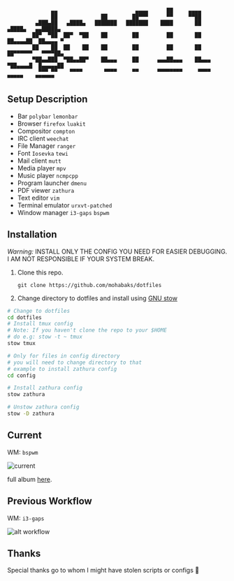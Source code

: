 ```
              ▄▄                         ▄▄▄▄      ██     ▄▄▄▄                         
              ██              ██        ██▀▀▀      ▀▀     ▀▀██                         
         ▄███▄██   ▄████▄   ███████   ███████    ████       ██       ▄████▄   ▄▄█████▄ 
        ██▀  ▀██  ██▀  ▀██    ██        ██         ██       ██      ██▄▄▄▄██  ██▄▄▄▄ ▀ 
        ██    ██  ██    ██    ██        ██         ██       ██      ██▀▀▀▀▀▀   ▀▀▀▀██▄ 
        ▀██▄▄███  ▀██▄▄██▀    ██▄▄▄     ██      ▄▄▄██▄▄▄    ██▄▄▄   ▀██▄▄▄▄█  █▄▄▄▄▄██ 
          ▀▀▀ ▀▀    ▀▀▀▀       ▀▀▀▀     ▀▀      ▀▀▀▀▀▀▀▀     ▀▀▀▀     ▀▀▀▀▀    ▀▀▀▀▀▀  
```

Setup Description
-----------------
* Bar `polybar` `lemonbar`
* Browser `firefox` `luakit`
* Compositor `compton`
* IRC client `weechat`
* File Manager `ranger`
* Font `Iosevka` `tewi`
* Mail client `mutt`
* Media player `mpv`
* Music player `ncmpcpp`
* Program launcher `dmenu`
* PDF viewer `zathura`
* Text editor `vim`
* Terminal emulator `urxvt-patched`
* Window manager `i3-gaps` `bspwm`

Installation
------------

*Warning:* INSTALL ONLY THE CONFIG YOU NEED FOR EASIER DEBUGGING. I AM NOT
RESPONSIBLE IF YOUR SYSTEM BREAK.

1. Clone this repo.
   
   `git clone https://github.com/mohabaks/dotfiles`
2. Change directory to dotfiles and install using [GNU stow]
```bash
# Change to dotfiles
cd dotfiles
# Install tmux config
# Note: If you haven't clone the repo to your $HOME
# do e.g: stow -t ~ tmux
stow tmux

# Only for files in config directory
# you will need to change directory to that
# example to install zathura config 
cd config

# Install zathura config
stow zathura

# Unstow zathura config
stow -D zathura
```

Current
-------
WM: `bspwm`

![current](https://imgur.com/htkkc2b.png)

full album [here](https://imgur.com/a/IqWMW).

Previous Workflow
-----------------

WM: `i3-gaps`

![alt workflow](https://github.com/mohabaks/dotfiles/blob/master/workflow.gif)

Thanks
------
Special thanks go to whom I might have stolen scripts or configs :punch:

[GNU stow]: https://www.gnu.org/s/stow/manual/stow.html
